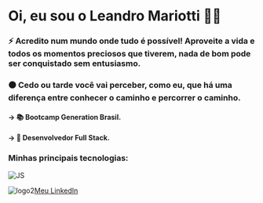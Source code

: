 # Oi, eu sou o Leandro Mariotti 💪😀

### ⚡ Acredito num mundo onde tudo é possível! Aproveite a vida e todos os momentos preciosos que tiverem, nada de bom pode ser conquistado sem entusiasmo.

### ⚫ Cedo ou tarde você vai perceber, como eu, que há uma diferença entre conhecer o caminho e percorrer o caminho.

#### →	📚 Bootcamp Generation Brasil.
#### →	🎯 Desenvolvedor Full Stack.



### Minhas principais tecnologias:
![JS](https://user-images.githubusercontent.com/69470421/92605888-acfda700-f288-11ea-8df6-ef50878b8a83.png)



![logo2](https://user-images.githubusercontent.com/69470421/92604444-eaf9cb80-f286-11ea-9991-76d12aac5aee.png)<a href = "www.linkedin.com/in/leandromariotti">Meu LinkedIn</a>




